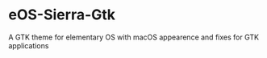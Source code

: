 # eOS-Sierra-Gtk
A GTK theme for elementary OS with macOS appearence and fixes for GTK applications
